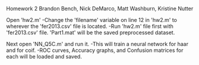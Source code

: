Homework 2
Brandon Bench, Nick DeMarco, Matt Washburn, Kristine Nutter

Open 'hw2.m'
 -Change the 'filename' variable on line 12 in 'hw2.m' to wherever the 'fer2013.csv' file is located. 
 -Run 'hw2.m' file first with 'fer2013.csv' file. 'Part1.mat' will be the saved preprocessed dataset.

Next open 'NN_Q5C.m' and run it. 
 -This will train a neural network for haar and for coif.
 -ROC curves, Accuracy graphs, and Confusion matrices for each will be loaded and saved. 

